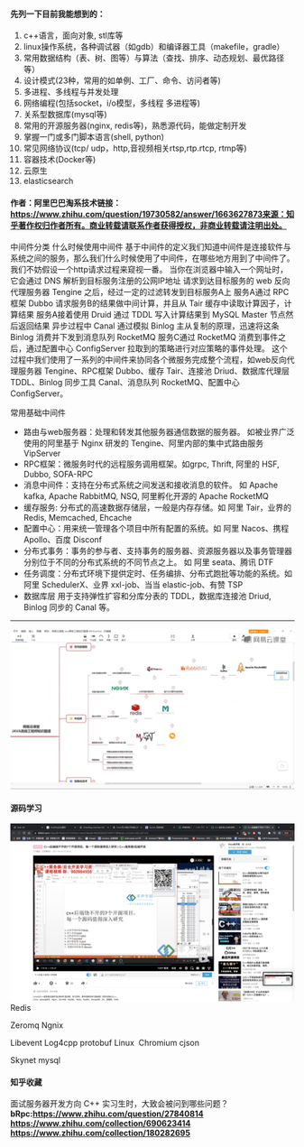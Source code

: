 #### 先列一下目前我能想到的：
1. c++语言，面向对象, stl库等<br/>
2. linux操作系统，各种调试器（如gdb）和编译器工具（makefile，gradle）<br/>
3. 常用数据结构（表、树、图等）与算法（查找、排序、动态规划、最优路径等）<br/>
4. 设计模式(23种，常用的如单例、工厂、命令、访问者等)<br/>
5. 多进程、多线程与并发处理<br/>
6. 网络编程(包括socket，i/o模型，多线程 多进程等)<br/>
7. 关系型数据库(mysql等)<br/>
8. 常用的开源服务器(nginx, redis等)，熟悉源代码，能做定制开发<br/>
9. 掌握一门或多门脚本语言(shell, python)<br/>
10. 常见网络协议(tcp/ udp，http,音视频相关rtsp,rtp.rtcp, rtmp等)<br/>
11. 容器技术(Docker等)<br/>
12. 云原生<br/>
13. elasticsearch

#### 作者：阿里巴巴淘系技术链接：https://www.zhihu.com/question/19730582/answer/1663627873来源：知乎著作权归作者所有。商业转载请联系作者获得授权，非商业转载请注明出处。
中间件分类
什么时候使用中间件
基于中间件的定义我们知道中间件是连接软件与系统之间的服务，那么我们什么时候使用了中间件，在哪些地方用到了中间件了。我们不妨假设一个http请求过程来窥视一番。
当你在浏览器中输入一个网址时，它会通过 DNS 解析到目标服务注册的公网IP地址
请求到达目标服务的 web 反向代理服务器 Tengine 之后，经过一定的过滤转发到目标服务A上
服务A通过 RPC框架 Dubbo 请求服务B的结果做中间计算，并且从 Tair 缓存中读取计算因子，计算结果
服务A接着使用 Druid 通过 TDDL 写入计算结果到 MySQL Master 节点然后返回结果
异步过程中 Canal 通过模拟 Binlog 主从复制的原理，迅速将这条 Binlog 消费并下发到消息队列 RocketMQ
服务C通过 RocketMQ 消费到事件之后，通过配置中心 ConfigServer 拉取到的策略进行对应策略的事件处理。
这个过程中我们使用了一系列的中间件来协同各个微服务完成整个流程，如web反向代理服务器 Tengine、RPC框架 Dubbo、缓存 Tair、连接池 Driud、数据库代理层 TDDL、Binlog 同步工具 Canal、消息队列 RocketMQ、配置中心 ConfigServer。

常用基础中间件
- 路由与web服务器：处理和转发其他服务器通信数据的服务器。 如被业界广泛使用的阿里基于 Nginx 研发的 Tengine、阿里内部的集中式路由服务 VipServer
- RPC框架：微服务时代的远程服务调用框架。如grpc, Thrift, 阿里的 HSF, Dubbo, SOFA-RPC
- 消息中间件：支持在分布式系统之间发送和接收消息的软件。 如 Apache kafka, Apache RabbitMQ, NSQ, 阿里孵化开源的 Apache RocketMQ
- 缓存服务: 分布式的高速数据存储层，一般是内存存储。如 阿里 Tair，业界的 Redis, Memcached, Ehcache
- 配置中心：用来统一管理各个项目中所有配置的系统。如 阿里 Nacos、携程 Apollo、百度 Disconf
- 分布式事务：事务的参与者、支持事务的服务器、资源服务器以及事务管理器分别位于不同的分布式系统的不同节点之上。 如 阿里 seata、腾讯 DTF
- 任务调度：分布式环境下提供定时、任务编排、分布式跑批等功能的系统。如 阿里 SchedulerX、业界 xxl-job、当当 elastic-job、有赞 TSP
- 数据库层 用于支持弹性扩容和分库分表的 TDDL，数据库连接池 Driud, Binlog 同步的 Canal 等。
---
![图片](./中间件.png)
#### 源码学习
![图片](./源码.png)
Redis

Zeromq
Ngnix

Libevent
Log4cpp
protobuf
Linux 
Chromium
cjson

Skynet
mysql

#### 知乎收藏
面试服务器开发方向 C++ 实习生时，大致会被问到哪些问题？
<b>bRpc:<b>https://www.zhihu.com/question/27840814
https://www.zhihu.com/collection/690623414
https://www.zhihu.com/collection/180282695